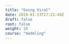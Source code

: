 ```yaml
---
title: "Going Viral"
date: 2019-01-23T17:21:49Z
draft: false
root: false
weight: 10
course: "modeling"
---
```


